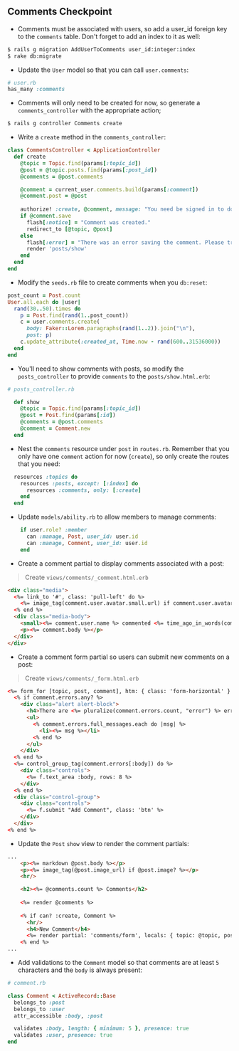 ## Comments Checkpoint

* Comments must be associated with users, so add a user_id foreign key to the `comments` table. Don't forget to add an index to it as well:

```bash
$ rails g migration AddUserToComments user_id:integer:index
$ rake db:migrate
```

* Update the `User` model so that you can call `user.comments`:

```ruby
# user.rb
has_many :comments
```

* Comments will only need to be created for now, so generate a `comments_controller` with the appropriate action;

```bash
$ rails g controller Comments create
```

* Write a `create` method in the `comments_controller`:

```ruby
class CommentsController < ApplicationController
  def create
    @topic = Topic.find(params[:topic_id])
    @post = @topic.posts.find(params[:post_id])
    @comments = @post.comments

    @comment = current_user.comments.build(params[:comment])
    @comment.post = @post
    
    authorize! :create, @comment, message: "You need be signed in to do that."
    if @comment.save
      flash[:notice] = "Comment was created."
      redirect_to [@topic, @post]
    else
      flash[:error] = "There was an error saving the comment. Please try again."
      render 'posts/show'
    end
  end
end
```

* Modify the `seeds.rb` file to create comments when you `db:reset`:

```ruby
post_count = Post.count
User.all.each do |user|
  rand(30..50).times do
    p = Post.find(rand(1..post_count))
    c = user.comments.create(
      body: Faker::Lorem.paragraphs(rand(1..2)).join("\n"),
      post: p)
    c.update_attribute(:created_at, Time.now - rand(600..31536000))
  end
end
```

* You'll need to show comments with posts, so modify the `posts_controller` to provide `comments` to the `posts/show.html.erb`:

```ruby
# posts_controller.rb

  def show
    @topic = Topic.find(params[:topic_id])
    @post = Post.find(params[:id])
    @comments = @post.comments
    @comment = Comment.new
  end
```

* Nest the `comments` resource under `post` in `routes.rb`. Remember that you only have one `comment` action for now (`create`), so only create the routes that you need:

```ruby
  resources :topics do
    resources :posts, except: [:index] do
      resources :comments, only: [:create]
    end
  end
```

* Update `models/ability.rb` to allow members to manage comments:

```ruby
    if user.role? :member
      can :manage, Post, user_id: user.id
      can :manage, Comment, user_id: user.id
    end
```

* Create a comment partial to display comments associated with a post:

> Create `views/comments/_comment.html.erb`

```html
<div class="media">
  <%= link_to '#', class: 'pull-left' do %>
    <%= image_tag(comment.user.avatar.small.url) if comment.user.avatar? %>
  <% end %>
  <div class="media-body">
    <small><%= comment.user.name %> commented <%= time_ago_in_words(comment.created_at) %> ago</small>
    <p><%= comment.body %></p>
  </div>
</div>
```

* Create a comment form partial so users can submit new comments on a post:

> Create `views/comments/_form.html.erb`

```html
<%= form_for [topic, post, comment], htm: { class: 'form-horizontal' } do |f| %>
  <% if comment.errors.any? %>
    <div class="alert alert-block">
      <h4>There are <%= pluralize(comment.errors.count, "error") %> errors.</h4>
      <ul>
        <% comment.errors.full_messages.each do |msg| %>
          <li><%= msg %></li>
        <% end %>
      </ul>
    </div>
  <% end %>
  <%= control_group_tag(comment.errors[:body]) do %>
    <div class="controls">
      <%= f.text_area :body, rows: 8 %>
    </div>
  <% end %>
  <div class="control-group">
    <div class="controls">
      <%= f.submit "Add Comment", class: 'btn' %>
    </div>
  </div>
<% end %>
```

* Update the `Post` `show` view to render the comment partials:

```html
...
    <p><%= markdown @post.body %></p>
    <p><%= image_tag(@post.image_url) if @post.image? %></p>
    <hr/>

    <h2><%= @comments.count %> Comments</h2>
    
    <%= render @comments %>
    
    <% if can? :create, Comment %>
      <hr/>
      <h4>New Comment</h4>
      <%= render partial: 'comments/form', locals: { topic: @topic, post: @post, comment: @comment } %>
    <% end %>
...    
```

* Add validations to the `Comment` model so that comments are at least `5` characters and the `body` is always present:

```ruby
# comment.rb

class Comment < ActiveRecord::Base
  belongs_to :post
  belongs_to :user
  attr_accessible :body, :post

  validates :body, length: { minimum: 5 }, presence: true
  validates :user, presence: true
end
```
